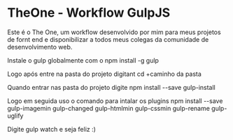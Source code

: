 # TheOne - Workflow GulpJS
Este é o The One, um workflow desenvolvido por mim para meus projetos de fornt end e disponibilizar a todos meus colegas da comunidade de desenvolvimento web.

Instale o gulp globalmente com o npm install -g gulp

Logo após entre na pasta do projeto digitant cd +caminho da pasta

Quando entrar nas pasta do projeto digite npm install --save gulp-install

Logo em seguida uso o comando para intalar os plugins npm install --save gulp-imagemin gulp-changed gulp-htmlmin gulp-cssmin gulp-rename gulp-uglify

Digite gulp watch e seja feliz :)

